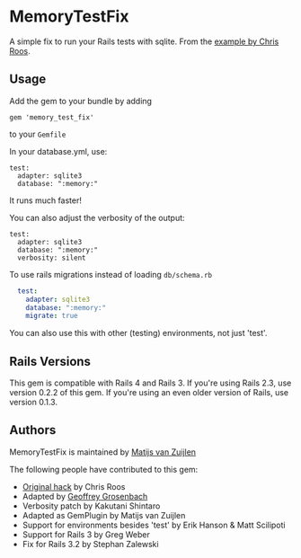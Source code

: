 # MemoryTestFix

A simple fix to run your Rails tests with sqlite. From the
[example by Chris Roos](http://blog.seagul.co.uk/articles/2006/02/08/in-memory-sqlite-database-for-rails-testing).

## Usage

Add the gem to your bundle by adding

    gem 'memory_test_fix'

to your `Gemfile`


In your database.yml, use:

    test:
      adapter: sqlite3
      database: ":memory:"

It runs much faster!

You can also adjust the verbosity of the output:

    test:
      adapter: sqlite3
      database: ":memory:"
      verbosity: silent

To use rails migrations instead of loading `db/schema.rb`

```yaml
  test:
    adapter: sqlite3
    database: ":memory:"
    migrate: true
```

You can also use this with other (testing) environments, not just 'test'.

## Rails Versions

This gem is compatible with Rails 4 and Rails 3. If you're using Rails 2.3, use
version 0.2.2 of this gem. If you're using an even older version of Rails, use
version 0.1.3.

## Authors

MemoryTestFix is maintained by [Matijs van Zuijlen](http://www.matijs.net/)

The following people have contributed to this gem:

* [Original hack](http://chrisroos.co.uk/blog/2006-02-08-in-memory-sqlite-database-for-rails-testing) by Chris Roos
* Adapted by [Geoffrey Grosenbach](http://nubyonrails.com)
* Verbosity patch by Kakutani Shintaro
* Adapted as GemPlugin by Matijs van Zuijlen
* Support for environments besides 'test' by Erik Hanson & Matt Scilipoti
* Support for Rails 3 by Greg Weber
* Fix for Rails 3.2 by Stephan Zalewski
